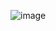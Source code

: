 
![image](https://user-images.githubusercontent.com/108053955/226805132-1c8fbd89-6afd-4462-8720-da7a8438929a.png)
